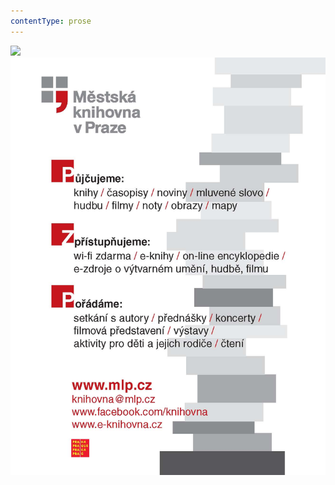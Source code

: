```yaml
---
contentType: prose
---
```


<section>

![](../Images/obalka_bozska_komedie.jpg)![](./resources/upoutavka_eknihy.jpg)

</section>
